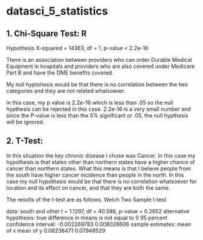 # datasci_5_statistics

## 1. Chi-Square Test: R 
Hypothesis 
X-squared = 14363, df = 1, p-value < 2.2e-16

There is an association between providers who can order Durable Medical Equipment in hospitals  and providers who are also covered under Medicare Part B and have the DME benefits covered. 

My null hyptohesis would be that there is no correlation between the two categories and they are not related whatsoever. 

In this case, my p value is 2.2e-16 which is less than .05 so the null hypthesis can be rejected in this case. 2.2e-16 is a very small number and since the P-value is less than the 5% significant or .05, the null hypthesis will be ignored.

## 2. T-Test:

In this situation the key chronic disease I chose was Cancer. In this case my hypothesis is that states other than northern states have a higher chance of cancer than northern states. What this means is that I believe people from the south have higher cancer incidence than people in the north. In this case my null hypothesis would be that there is no correlation whatsoever for location and its effect on cancer, and that they are both the same. 

The results of the t-test are as follows.
	Welch Two Sample t-test

data:  south and other
t = 1.1297, df = 40.586, p-value = 0.2652
alternative hypothesis: true difference in means is not equal to 0
95 percent confidence interval:
 -0.002269783  0.008028606
sample estimates:
 mean of x  mean of y 
0.08236471 0.07948529 




